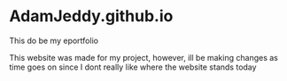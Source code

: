 # AdamJeddy.github.io
This do be my eportfolio

This website was made for my project, however, ill be making changes as time goes on 
since I dont really like where the website stands today
